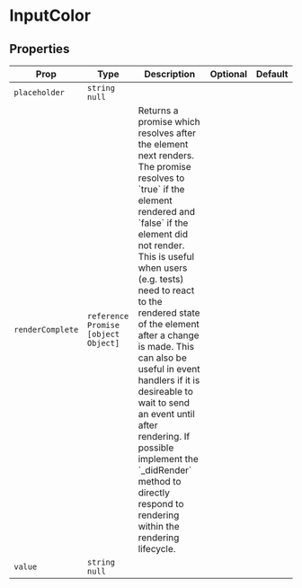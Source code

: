 # InputColor


## Properties

| Prop | Type | Description | Optional | Default |
|---|---|---|---|---|
| `placeholder` |  `string`  `null`  |  |  |  |
| `renderComplete` |  `reference`  `Promise`  `[object Object]`  | Returns a promise which resolves after the element next renders. The promise resolves to &#x60;true&#x60; if the element rendered and &#x60;false&#x60; if the element did not render. This is useful when users (e.g. tests) need to react to the rendered state of the element after a change is made. This can also be useful in event handlers if it is desireable to wait to send an event until after rendering. If possible implement the &#x60;_didRender&#x60; method to directly respond to rendering within the rendering lifecycle. |  |  |
| `value` |  `string`  `null`  |  |  |  |

